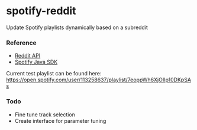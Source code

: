 # spotify-reddit
Update Spotify playlists dynamically based on a subreddit

### Reference
* [Reddit API](https://www.reddit.com/dev/api/)
* [Spotify Java SDK](https://github.com/thelinmichael/spotify-web-api-java)


Current test playlist can be found here: https://open.spotify.com/user/113258637/playlist/7eoppWh6XjOIIp10DKpSAs


### Todo
* Fine tune track selection
* Create interface for parameter tuning